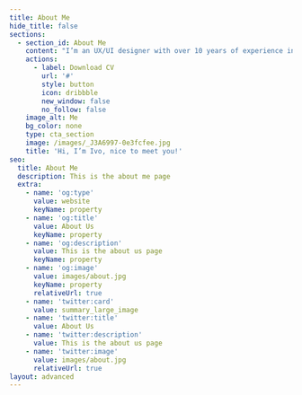 ```yaml
---
title: About Me
hide_title: false
sections:
  - section_id: About Me
    content: "I’m an UX/UI designer with over 10 years of experience in several industries (automotive, medicine, industrial automation…)\n\nI’m driven by my passion in understanding how the mind works to build clean and clear new digital products and elevate the experience of existing ones.\_\n\nGrowing up without internet access in the country side of Portugal, I was an annoyingly curious kid.\_\n\nI wanted to know what everything was, how everything worked and why were things one way and not another.\n\nAs luck would have it I grew up to become an UX/UI designer.\_\n\nNow I get to wear many hats. I get to learn the whats, hows and whys of people across a multitude of fields in order to better address their issues and needs.\n"
    actions:
      - label: Download CV
        url: '#'
        style: button
        icon: dribbble
        new_window: false
        no_follow: false
    image_alt: Me
    bg_color: none
    type: cta_section
    image: /images/_J3A6997-0e3fcfee.jpg
    title: 'Hi, I’m Ivo, nice to meet you!'
seo:
  title: About Me
  description: This is the about me page
  extra:
    - name: 'og:type'
      value: website
      keyName: property
    - name: 'og:title'
      value: About Us
      keyName: property
    - name: 'og:description'
      value: This is the about us page
      keyName: property
    - name: 'og:image'
      value: images/about.jpg
      keyName: property
      relativeUrl: true
    - name: 'twitter:card'
      value: summary_large_image
    - name: 'twitter:title'
      value: About Us
    - name: 'twitter:description'
      value: This is the about us page
    - name: 'twitter:image'
      value: images/about.jpg
      relativeUrl: true
layout: advanced
---
```

